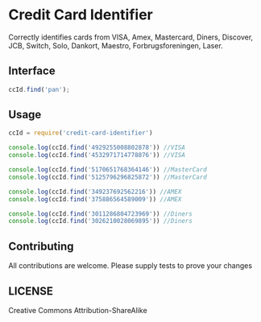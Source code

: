 Credit Card Identifier
=============
Correctly identifies cards from VISA, Amex, Mastercard, Diners, Discover, JCB, Switch, Solo, Dankort, Maestro, Forbrugsforeningen, Laser.

Interface
-----
```js
ccId.find('pan');
```

Usage
-----
```js
ccId = require('credit-card-identifier')

console.log(ccId.find('4929255008802878')) //VISA
console.log(ccId.find('4532971714778876')) //VISA

console.log(ccId.find('5170651768364146')) //MasterCard
console.log(ccId.find('5125796296825872')) //MasterCard

console.log(ccId.find('349237692562216')) //AMEX
console.log(ccId.find('375886564589009')) //AMEX

console.log(ccId.find('3011286804723969')) //Diners
console.log(ccId.find('3026210028069895')) //Diners
```
Contributing
------------
All contributions are welcome. 
Please supply tests to prove your changes

LICENSE
-------
Creative Commons Attribution-ShareAlike
